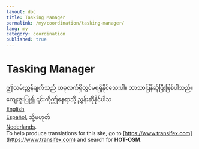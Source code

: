 ```yaml
---
layout: doc
title: Tasking Manager  
permalink: /my/coordination/tasking-manager/
lang: my
category: coordination
published: true
---
```


Tasking Manager
=============================  

ဤလမ်းညွှန်ချက်သည် ယခုလက်ရှိတွင်မရရှိနိုင်သေးပါ။ ဘာသာပြန်ဆိုပြီးဖြစ်ပါသည်။ ကျေးဇူးပြု၍ ၎င်းကိုဤနေရာသို့ ညွှန်းဆိုနိုင်ပါသ  
[English](/en/coordination/tasking-manager/)     <!--
[Bahasa Indonesia](/bi/coordination/tasking-manager/),  
[Czech](/cs/coordination/tasking-manager/),   
[Deutsch](/de/coordination/tasking-manager/), -->  
[Español](/es/coordination/tasking-manager/), သို့မဟုတ် <!--
[فارسی](/fa/coordination/tasking-manager/),  
[Français](/fr/coordination/tasking-manager/),  
[Hrvatski](/hr/coordination/tasking-manager/),  
[Italiano](/it/coordination/tasking-manager/),  
[日本語](/ja/coordination/tasking-manager/),  
[Norsk](/nb/coordination/tasking-manager/),-->  
[Nederlands](/nl/coordination/tasking-manager/).  <!--
[Português](/pt/coordination/tasking-manager/),  
[Русский](/ru/coordination/tasking-manager/),  
[Kiswahili](/sw/coordination/tasking-manager/),   
[Українська](/uk/coordination/tasking-manager/), 
[简体中文](/zh/coordination/tasking-manager/).-->  
To help produce translations for this site, go to [https://www.transifex.com](https://www.transifex.com) and search for **HOT-OSM**.

